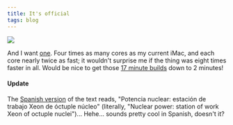 ```yaml
---
title: It's official
tags: blog
---
```


![](/system/images/legacy/8cores.png)

And I want [one](http://www.apple.com/macpro/). Four times as many cores as my current iMac, and each core nearly twice as fast; it wouldn't surprise me if the thing was eight times faster in all. Would be nice to get those [17 minute builds](http://www.wincent.com/a/about/wincent/weblog/archives/2007/04/the_first_syner.php) down to 2 minutes!

#### Update

The [Spanish version](http://www.apple.com/es/) of the text reads, "Potencia nuclear: estación de trabajo Xeon de óctuple núcleo" (literally, "Nuclear power: station of work Xeon of octuple nuclei")... Hehe... sounds pretty cool in Spanish, doesn't it?
